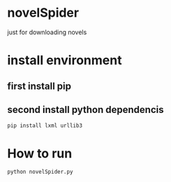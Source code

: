 # novelSpider
just for downloading novels

# install environment
## first install pip

## second install python dependencis
```
pip install lxml urllib3 
```

# How to run
```
python novelSpider.py
```
